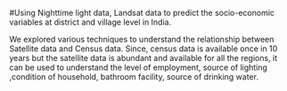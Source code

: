 #Using Nighttime light data, Landsat data to predict the socio-economic variables at district and village level in India.

We explored various techniques to understand the relationship between Satellite data and Census data.
Since, census data is available once in 10 years but the satellite data is abundant and available for all the regions, it can be used to understand the level of employment, source of lighting ,condition of household, bathroom facility, source of drinking water.
